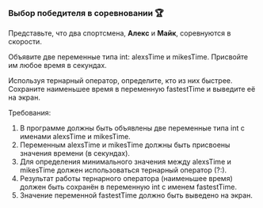 
### Выбор победителя в соревновании 🏆

Представьте, что два спортсмена, **Алекс** и **Майк**, соревнуются в скорости.

Объявите две переменные типа int: alexsTime и mikesTime. Присвойте им любое время в секундах.

Используя тернарный оператор, определите, кто из них быстрее. Сохраните наименьшее время в переменную fastestTime и выведите её на экран.

Требования:
1. В программе должны быть объявлены две переменные типа int с именами alexsTime и mikesTime. 
2. Переменным alexsTime и mikesTime должны быть присвоены значения времени (в секундах). 
3. Для определения минимального значения между alexsTime и mikesTime должен использоваться тернарный оператор (?:). 
4. Результат работы тернарного оператора (наименьшее время) должен быть сохранён в переменную int с именем fastestTime. 
5. Значение переменной fastestTime должно быть выведено на экран.